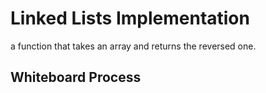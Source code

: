 # Linked Lists Implementation

a function that takes an array and returns the reversed one.

## Whiteboard Process

<!-- ![Whiteboard](./Whiteboard.png) -->

